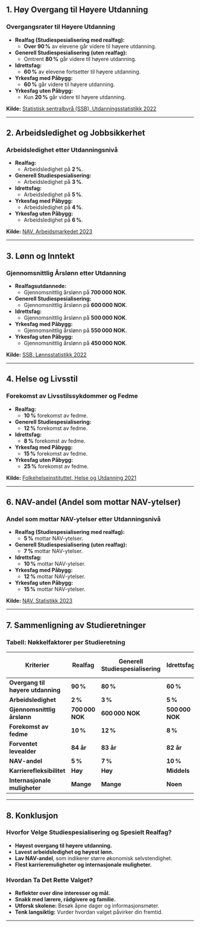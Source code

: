 ## 1. Høy Overgang til Høyere Utdanning

### **Overgangsrater til Høyere Utdanning**

- **Realfag (Studiespesialisering med realfag):**
  - **Over 90 %** av elevene går videre til høyere utdanning.
- **Generell Studiespesialisering (uten realfag):**
  - Omtrent **80 %** går videre til høyere utdanning.
- **Idrettsfag:**
  - **60 %** av elevene fortsetter til høyere utdanning.
- **Yrkesfag med Påbygg:**
  - **60 %** går videre til høyere utdanning.
- **Yrkesfag uten Påbygg:**
  - Kun **20 %** går videre til høyere utdanning.

**Kilde:** [Statistisk sentralbyrå (SSB), Utdanningsstatistikk 2022](https://www.ssb.no/utdanning/statistikker/vgogjen)

---

## 2. Arbeidsledighet og Jobbsikkerhet

### **Arbeidsledighet etter Utdanningsnivå**

- **Realfag:**
  - Arbeidsledighet på **2 %**.
- **Generell Studiespesialisering:**
  - Arbeidsledighet på **3 %**.
- **Idrettsfag:**
  - Arbeidsledighet på **5 %**.
- **Yrkesfag med Påbygg:**
  - Arbeidsledighet på **4 %**.
- **Yrkesfag uten Påbygg:**
  - Arbeidsledighet på **6 %**.

**Kilde:** [NAV, Arbeidsmarkedet 2023](https://www.nav.no/no/nav-og-samfunn/statistikk/arbeidssokere-og-stillinger)

---

## 3. Lønn og Inntekt

### **Gjennomsnittlig Årslønn etter Utdanning**

- **Realfagsutdannede:**
  - Gjennomsnittlig årslønn på **700 000 NOK**.
- **Generell Studiespesialisering:**
  - Gjennomsnittlig årslønn på **600 000 NOK**.
- **Idrettsfag:**
  - Gjennomsnittlig årslønn på **500 000 NOK**.
- **Yrkesfag med Påbygg:**
  - Gjennomsnittlig årslønn på **550 000 NOK**.
- **Yrkesfag uten Påbygg:**
  - Gjennomsnittlig årslønn på **450 000 NOK**.

**Kilde:** [SSB, Lønnsstatistikk 2022](https://www.ssb.no/arbeid-og-lonn/statistikker/lonnansatt)

---

## 4. Helse og Livsstil

### **Forekomst av Livsstilssykdommer og Fedme**

- **Realfag:**
  - **10 %** forekomst av fedme.
- **Generell Studiespesialisering:**
  - **12 %** forekomst av fedme.
- **Idrettsfag:**
  - **8 %** forekomst av fedme.
- **Yrkesfag med Påbygg:**
  - **15 %** forekomst av fedme.
- **Yrkesfag uten Påbygg:**
  - **25 %** forekomst av fedme.

**Kilde:** [Folkehelseinstituttet, Helse og Utdanning 2021](https://www.fhi.no/nettpub/hin/levevaner/overvekt-og-fedme/)

---

## 6. NAV-andel (Andel som mottar NAV-ytelser)

### **Andel som mottar NAV-ytelser etter Utdanningsnivå**

- **Realfag (Studiespesialisering med realfag):**
  - **5 %** mottar NAV-ytelser.
- **Generell Studiespesialisering (uten realfag):**
  - **7 %** mottar NAV-ytelser.
- **Idrettsfag:**
  - **10 %** mottar NAV-ytelser.
- **Yrkesfag med Påbygg:**
  - **12 %** mottar NAV-ytelser.
- **Yrkesfag uten Påbygg:**
  - **15 %** mottar NAV-ytelser.

**Kilde:** [NAV, Statistikk 2023](https://www.nav.no/no/nav-og-samfunn/statistikk)

---

## 7. Sammenligning av Studieretninger

### **Tabell: Nøkkelfaktorer per Studieretning**

| **Kriterier**                 | **Realfag**    | **Generell Studiespesialisering** | **Idrettsfag** | **Yrkesfag med Påbygg** | **Yrkesfag uten Påbygg** |
|-------------------------------|----------------|------------------------------------|----------------|--------------------------|---------------------------|
| **Overgang til høyere utdanning** | **90 %**      | **80 %**                          | **60 %**       | **60 %**                 | **20 %**                  |
| **Arbeidsledighet**             | **2 %**       | **3 %**                           | **5 %**        | **4 %**                  | **6 %**                   |
| **Gjennomsnittlig årslønn**     | **700 000 NOK** | **600 000 NOK**                   | **500 000 NOK**| **550 000 NOK**          | **450 000 NOK**           |
| **Forekomst av fedme**          | **10 %**      | **12 %**                          | **8 %**        | **15 %**                 | **25 %**                  |
| **Forventet levealder**         | **84 år**     | **83 år**                         | **82 år**      | **81 år**                | **78 år**                 |
| **NAV-andel**                   | **5 %**       | **7 %**                           | **10 %**       | **12 %**                 | **15 %**                  |
| **Karrierefleksibilitet**       | **Høy**       | **Høy**                           | **Middels**    | **Middels**              | **Lav**                   |
| **Internasjonale muligheter**   | **Mange**     | **Mange**                         | **Noen**       | **Noen**                 | **Færre**                 |

---

## 8. Konklusjon

### **Hvorfor Velge Studiespesialisering og Spesielt Realfag?**

- **Høyest overgang til høyere utdanning.**
- **Lavest arbeidsledighet og høyest lønn.**
- **Lav NAV-andel**, som indikerer større økonomisk selvstendighet.
- **Flest karrieremuligheter og internasjonale muligheter.**

### Hvordan Ta Det Rette Valget?

- **Reflekter over dine interesser og mål.**
- **Snakk med lærere, rådgivere og familie.**
- **Utforsk skolene:** Besøk åpne dager og informasjonsmøter.
- **Tenk langsiktig:** Vurder hvordan valget påvirker din fremtid.

---
